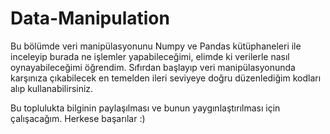 # Data-Manipulation
 
Bu bölümde veri manipülasyonunu Numpy ve Pandas kütüphaneleri ile inceleyip burada ne işlemler yapabileceğimi, elimde ki verilerle nasıl oynayabileceğimi öğrendim. Sıfırdan başlayıp veri manipülasyonunda karşınıza çıkabilecek en temelden ileri seviyeye doğru düzenlediğim kodları alıp kullanabilirsiniz. 

Bu toplulukta bilginin paylaşılması ve bunun yaygınlaştırılması için çalışacağım. Herkese başarılar :)
